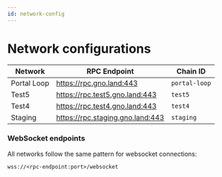 ```yaml
---
id: network-config
---
```


# Network configurations

| Network     | RPC Endpoint                     | Chain ID      | 
|-------------|----------------------------------|---------------|
| Portal Loop | https://rpc.gno.land:443         | `portal-loop` |
| Test5       | https://rpc.test5.gno.land:443   | `test5`       |
| Test4       | https://rpc.test4.gno.land:443   | `test4`       |
| Staging     | https://rpc.staging.gno.land:443 | `staging`     |

### WebSocket endpoints
All networks follow the same pattern for websocket connections: 

```shell
wss://<rpc-endpoint:port>/websocket
```

